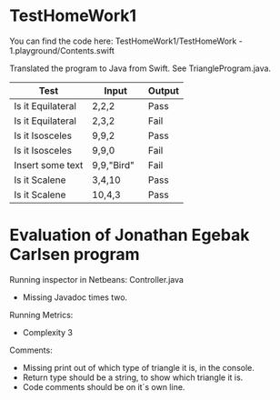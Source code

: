 # TestHomeWork1

You can find the code here:
TestHomeWork1/TestHomeWork - 1.playground/Contents.swift

Translated the program to Java from Swift. See TriangleProgram.java.

| Test                | Input            |Output|
| -------------       |-------------     |-----|
| Is it Equilateral   | 2,2,2            | Pass |
| Is it Equilateral   | 2,3,2            | Fail |
| Is it Isosceles     | 9,9,2            | Pass |
| Is it Isosceles     | 9,9,0            | Fail |
| Insert some text    | 9,9,"Bird"       | Fail |
| Is it Scalene       | 3,4,10           | Pass |
| Is it Scalene       | 10,4,3           | Pass |



# Evaluation of Jonathan Egebak Carlsen program 
Running inspector in Netbeans:
Controller.java
- Missing Javadoc times two. 

Running Metrics:
- Complexity 3 
  
Comments:
- Missing print out of which type of triangle it is, in the console.
- Return type should be a string, to show which triangle it is. 
- Code comments should be on it´s own line. 

